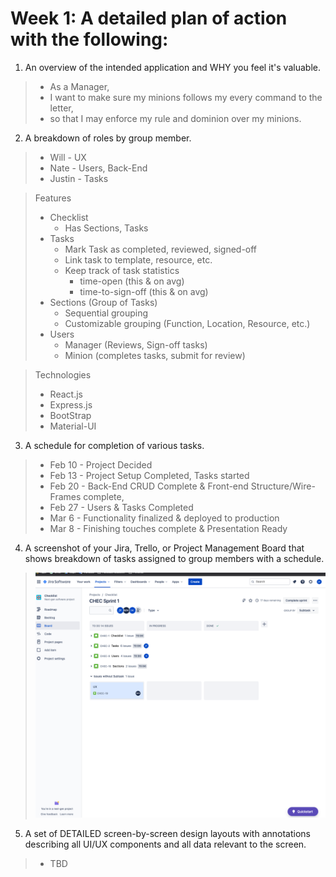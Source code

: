 # Week 1: A detailed plan of action with the following:

1.  An overview of the intended application and WHY you feel it's valuable.
> * As a Manager, 
> * I want to make sure my minions follows my every command to the letter,
> * so that I may enforce my rule and dominion over my minions.

2. A breakdown of roles by group member.
> * Will - UX
> * Nate - Users, Back-End
> * Justin - Tasks

> Features
> - Checklist
>   - Has Sections, Tasks
> - Tasks
>   - Mark Task as completed, reviewed, signed-off
>   - Link task to template, resource, etc.
>   - Keep track of task statistics 
>       - time-open (this & on avg)
>       - time-to-sign-off (this & on avg)
> - Sections (Group of Tasks)
>   - Sequential grouping
>   - Customizable grouping (Function, Location, Resource, etc.)
> - Users
>   - Manager (Reviews, Sign-off tasks)
>   - Minion (completes tasks, submit for review)

> Technologies
> - React.js
> - Express.js
> - BootStrap
> - Material-UI

3. A schedule for completion of various tasks.
> * Feb 10 - Project Decided
> * Feb 13 - Project Setup Completed, Tasks started
> * Feb 20 - Back-End CRUD Complete & Front-end Structure/Wire-Frames complete,
> * Feb 27 - Users & Tasks Completed
> * Mar 6 - Functionality finalized & deployed to production
> * Mar 8 - Finishing touches complete & Presentation Ready

4. A screenshot of your Jira, Trello, or Project Management Board that shows breakdown of tasks assigned to group members with a schedule.
> ![Project Sample](./images/my_jira.png "Project Sample")

5. A set of DETAILED screen-by-screen design layouts with annotations describing all UI/UX components and all data relevant to the screen.
> * TBD